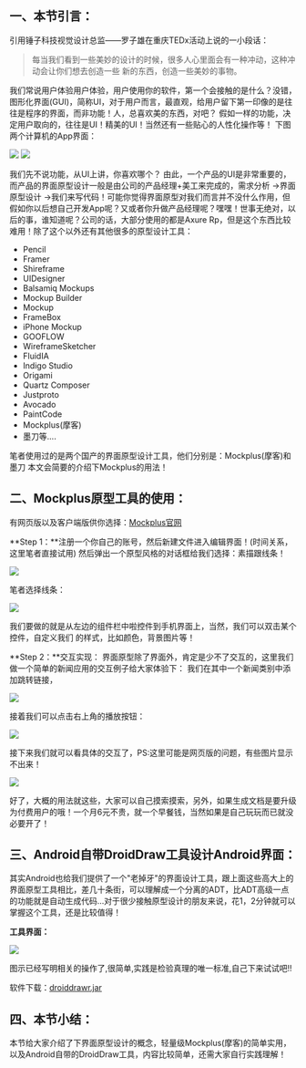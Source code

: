 ## 一、本节引言：
引用锤子科技视觉设计总监——罗子雄在重庆TEDx活动上说的一小段话：

> 每当我们看到一些美妙的设计的时候，很多人心里面会有一种冲动，这种冲动会让你们想去创造一些 新的东西，创造一些美妙的事物。

我们常说用户体验用户体验，用户使用你的软件，第一个会接触的是什么？没错，图形化界面(GUI)，简称UI，对于用户而言，最直观，给用户留下第一印像的是往往是程序的界面，而非功能！人，总喜欢美的东西，对吧？ 假如一样的功能，决定用户取向的，往往是UI！精美的UI！当然还有一些贴心的人性化操作等！ 下图两个计算机的App界面：

![](../img/ready-114.jpg)
![](../img/ready-115.jpg)
 
我们先不说功能，从UI上讲，你喜欢哪个？ 由此，一个产品的UI是非常重要的，而产品的界面原型设计一般是由公司的产品经理+美工来完成的，需求分析 ->界面原型设计 ->我们来写代码！可能你觉得界面原型对我们而言并不没什么作用，但假如你以后想自己开发App呢？又或者你升做产品经理呢？嘿嘿！世事无绝对，以后的事，谁知道呢？公司的话，大部分使用的都是Axure Rp，但是这个东西比较难用！除了这个以外还有其他很多的原型设计工具：

- Pencil
- Framer
- Shireframe
- UIDesigner
- Balsamiq Mockups
- Mockup Builder
- Mockup
- FrameBox
- iPhone Mockup
- GOOFLOW
- WireframeSketcher
- FluidIA
- Indigo Studio
- Origami
- Quartz Composer
- Justproto
- Avocado
- PaintCode
- Mockplus(摩客)
- 墨刀等....

笔者使用过的是两个国产的界面原型设计工具，他们分别是：Mockplus(摩客)和墨刀 本文会简要的介绍下Mockplus的用法！


## 二、Mockplus原型工具的使用：
有网页版以及客户端版供你选择：[Mockplus官网](https://www.mockplus.cn/)

**Step 1：**注册一个你自己的账号，然后新建文件进入编辑界面！(时间关系，这里笔者直接试用) 然后弹出一个原型风格的对话框给我们选择：素描跟线条！

![](../img/ready-116.jpg)

笔者选择线条：

![](../img/ready-117.jpg)

我们要做的就是从左边的组件栏中啦控件到手机界面上，当然，我们可以双击某个控件，自定义我们 的样式，比如颜色，背景图片等！

**Step 2：**交互实现： 界面原型除了界面外，肯定是少不了交互的，这里我们做一个简单的新闻应用的交互例子给大家体验下： 我们在其中一个新闻类别中添加跳转链接，

![](../img/ready-118.jpg)

接着我们可以点击右上角的播放按钮：

![](../img/ready-119.jpg)

接下来我们就可以看具体的交互了，PS:这里可能是网页版的问题，有些图片显示不出来！ 

![](../img/ready-120.jpg)

好了，大概的用法就这些，大家可以自己摸索摸索，另外，如果生成文档是要升级为付费用户的哦！一个月6元不贵，就一个早餐钱，当然如果是自己玩玩而已就没必要开了！


## 三、Android自带DroidDraw工具设计Android界面：
其实Android也给我们提供了一个"老掉牙"的界面设计工具，跟上面这些高大上的界面原型工具相比，差几十条街，可以理解成一个分离的ADT，比ADT高级一点的功能就是自动生成代码...对于很少接触原型设计的朋友来说，花1，2分钟就可以掌握这个工具，还是比较值得！

**工具界面：**

![](../img/ready-121.jpg)

图示已经写明相关的操作了,很简单,实践是检验真理的唯一标准,自己下来试试吧!!

软件下载：[droiddrawr.jar](http://static.runoob.com/download/droiddrawr.jar)

## 四、本节小结：
本节给大家介绍了下界面原型设计的概念，轻量级Mockplus(摩客)的简单实用，以及Android自带的DroidDraw工具，内容比较简单，还需大家自行实践理解！